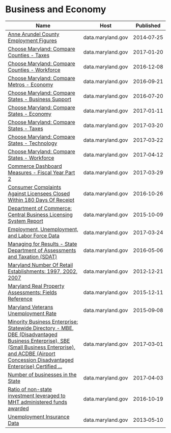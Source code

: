 # Business and Economy

Name | Host | Published
---- | ---- | ---------
[Anne Arundel County Employment Figures](../datasets/8du4-um8y.md) | data.maryland.gov | 2014&#x2011;07&#x2011;25
[Choose Maryland: Compare Counties - Taxes](../datasets/9rx9-sduc.md) | data.maryland.gov | 2017&#x2011;01&#x2011;20
[Choose Maryland: Compare Counties - Workforce](../datasets/q7q7-usgm.md) | data.maryland.gov | 2016&#x2011;12&#x2011;08
[Choose Maryland: Compare Metros - Economy](../datasets/evyv-ezm8.md) | data.maryland.gov | 2016&#x2011;09&#x2011;21
[Choose Maryland: Compare States - Business Support](../datasets/tjqn-cex9.md) | data.maryland.gov | 2016&#x2011;07&#x2011;20
[Choose Maryland: Compare States - Economy](../datasets/gv8w-7mdg.md) | data.maryland.gov | 2017&#x2011;01&#x2011;11
[Choose Maryland: Compare States - Taxes](../datasets/t833-r94z.md) | data.maryland.gov | 2017&#x2011;03&#x2011;20
[Choose Maryland: Compare States - Technology](../datasets/enjg-rjqz.md) | data.maryland.gov | 2017&#x2011;03&#x2011;22
[Choose Maryland: Compare States - Workforce](../datasets/5esm-neyf.md) | data.maryland.gov | 2017&#x2011;04&#x2011;12
[Commerce Dashboard Measures - Fiscal Year Part 2](../datasets/94gw-yfdw.md) | data.maryland.gov | 2017&#x2011;03&#x2011;29
[Consumer Complaints Against Licensees Closed Within 180 Days Of Receipt](../datasets/e35t-9xe8.md) | data.maryland.gov | 2016&#x2011;10&#x2011;26
[Department of Commerce: Central Business Licensing System Report](../datasets/kype-d7gy.md) | data.maryland.gov | 2015&#x2011;10&#x2011;09
[Employment, Unemployment, and Labor Force Data](../datasets/ub9y-b3wy.md) | data.maryland.gov | 2017&#x2011;03&#x2011;24
[Managing for Results - State Department of Assessments and Taxation (SDAT)](../datasets/j85n-nmtq.md) | data.maryland.gov | 2016&#x2011;05&#x2011;06
[Maryland Number Of Retail Establishments: 1997, 2002, 2007](../datasets/4ad6-9yvy.md) | data.maryland.gov | 2012&#x2011;12&#x2011;21
[Maryland Real Property Assessments: Fields Reference](../datasets/w8th-47fz.md) | data.maryland.gov | 2015&#x2011;12&#x2011;11
[Maryland Veterans Unemployment Rate](../datasets/prxf-ppu5.md) | data.maryland.gov | 2015&#x2011;09&#x2011;08
[Minority Business Enterprise: Statewide Directory - MBE, DBE (Disadvantaged Business Enterprise), SBE (Small Business Enterprise), and ACDBE (Airport Concession Disadvantaged Enterprise) Certified ...](../datasets/viap-eh6m.md) | data.maryland.gov | 2017&#x2011;03&#x2011;01
[Number of businesses in the State](../datasets/ftgf-3uby.md) | data.maryland.gov | 2017&#x2011;04&#x2011;03
[Ratio of non-state investment leveraged to MHT administered funds awarded](../datasets/u3t7-xhw7.md) | data.maryland.gov | 2016&#x2011;10&#x2011;19
[Unemployment Insurance Data](../datasets/3x6e-7i3k.md) | data.maryland.gov | 2013&#x2011;05&#x2011;10

